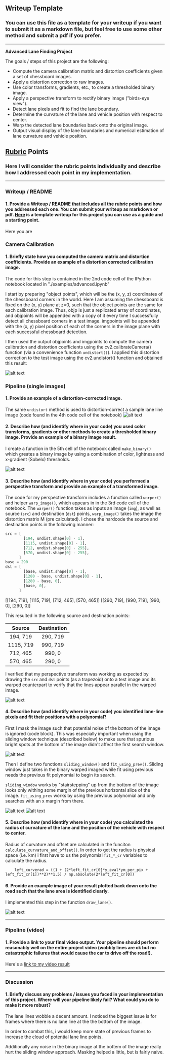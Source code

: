## Writeup Template

### You can use this file as a template for your writeup if you want to submit it as a markdown file, but feel free to use some other method and submit a pdf if you prefer.

---

**Advanced Lane Finding Project**

The goals / steps of this project are the following:

* Compute the camera calibration matrix and distortion coefficients given a set of chessboard images.
* Apply a distortion correction to raw images.
* Use color transforms, gradients, etc., to create a thresholded binary image.
* Apply a perspective transform to rectify binary image ("birds-eye view").
* Detect lane pixels and fit to find the lane boundary.
* Determine the curvature of the lane and vehicle position with respect to center.
* Warp the detected lane boundaries back onto the original image.
* Output visual display of the lane boundaries and numerical estimation of lane curvature and vehicle position.

[//]: # (Image References)

[image1]: ./output_images/undistort_camera_calib.png "Undistorted Camera Corners"
[image2]: ./output_images/undistort_lane_example.png "Undistorted Lane Example"
[image2]: ./output_images/binary_image_example.png "Binary Lane Image"
[image3]: ./output_images/binary_combo_example.png "Binary Example"
[image4]: ./output_images/perspective_transform.png "Perspective Example"
[image5]: ./output_images/mask_example.png "Mask Example"
[image6]: ./output_images/sliding_widnow.png "Sliding Window"
[image7]: ./output_images/previous_fit.png "Previous Fit"
[image8]: ./output_images/draw_lanes.png "Draw Lanes"
[video1]: ./output_images/output_video.mp4 "Video"

## [Rubric](https://review.udacity.com/#!/rubrics/571/view) Points

### Here I will consider the rubric points individually and describe how I addressed each point in my implementation.  

---

### Writeup / README

#### 1. Provide a Writeup / README that includes all the rubric points and how you addressed each one.  You can submit your writeup as markdown or pdf.  [Here](https://github.com/udacity/CarND-Advanced-Lane-Lines/blob/master/writeup_template.md) is a template writeup for this project you can use as a guide and a starting point.  

Here you are

### Camera Calibration

#### 1. Briefly state how you computed the camera matrix and distortion coefficients. Provide an example of a distortion corrected calibration image.

The code for this step is contained in the 2nd code cell of the IPython notebook located in "./examples/advanced.ipynb" 

I start by preparing "object points", which will be the (x, y, z) coordinates of the chessboard corners in the world. Here I am assuming the chessboard is fixed on the (x, y) plane at z=0, such that the object points are the same for each calibration image. Thus, objp is just a replicated array of coordinates, and objpoints will be appended with a copy of it every time I successfully detect all chessboard corners in a test image. imgpoints will be appended with the (x, y) pixel position of each of the corners in the image plane with each successful chessboard detection.

I then used the output objpoints and imgpoints to compute the camera calibration and distortion coefficients using the cv2.calibrateCamera() function (via a convenience function `undistort()`). I applied this distortion correction to the test image using the cv2.undistort() function and obtained this result:


![alt text][image1]

### Pipeline (single images)

#### 1. Provide an example of a distortion-corrected image.

The same `undistort` method is used to distortion-correct a sample lane line image (code found in the 4th code cell of the notebook)
![alt text][image2]

#### 2. Describe how (and identify where in your code) you used color transforms, gradients or other methods to create a thresholded binary image.  Provide an example of a binary image result.

I create a function in the 5th cell of the notebook called `make_binary()` which greates a binary image by using a combination of color, lightness and x-gradient (Sobelx) thresholds.

![alt text][image3]

#### 3. Describe how (and identify where in your code) you performed a perspective transform and provide an example of a transformed image.

The code for my perspective transform includes a function called `warper()` and helper `warp_image()`, which appears in in the 3rd code cell of the notebook.  The `warper()` function takes as inputs an image (`img`), as well as source (`src`) and destination (`dst`) points, `warp_image()` takes the image the distortion matrix M (pre calculated).  I chose the hardcode the source and destination points in the following manner:

```python
src = [
        [194, undist.shape[0] - 1], 
        [1115, undist.shape[0] - 1], 
        [712, undist.shape[0] - 255],
        [570, undist.shape[0] - 255], 
      ]
base = 290
dst = [
        [base, undist.shape[0] - 1], 
        [1280 - base, undist.shape[0] - 1], 
        [1280 - base, 0],
        [base, 0], 
      ]
```

[[194, 719], [1115, 719], [712, 465], [570, 465]]
[[290, 719], [990, 719], [990, 0], [290, 0]]


This resulted in the following source and destination points:

| Source        | Destination   | 
|:-------------:|:-------------:| 
| 194, 719      | 290, 719        | 
| 1115, 719      | 990, 719      |
| 712, 465     | 990, 0      |
| 570, 465      | 290, 0        |

I verified that my perspective transform was working as expected by drawing the `src` and `dst` points (as a trapezoid) onto a test image and its warped counterpart to verify that the lines appear parallel in the warped image.

![alt text][image4]

#### 4. Describe how (and identify where in your code) you identified lane-line pixels and fit their positions with a polynomial?

First I mask the image such that potential noise of the bottom of the image is ignored (code block). This was especially important when using the sliding window technique (described below) to make sure that spurious bright spots at the bottom of the image didn't affect the first search window.

![alt text][image5]

Then I define two functions `sliding_window()` and `fit_using_prev()`. Sliding window just takes in the binary warped imaged while fit using previous needs the previous fit polynomial to begin its search.

`sliding_window` works by "stairstepping" up from the bottom of the image looks only withing some margin of the previous horizontal slice of the image. `fit_using_prev` works by using the previous polynomial and only searches with an x margin from there.

![alt text][image6]
![alt text][image7]


#### 5. Describe how (and identify where in your code) you calculated the radius of curvature of the lane and the position of the vehicle with respect to center.

Radius of curvature and offset are calculated in the funciton `calculate_curvature_and_offset()`. In order to get the radius is physical space (i.e. km) i first have to us the polynomial `fit_*_cr` variables to calculate the radius.

```
    left_curverad = ((1 + (2*left_fit_cr[0]*y_eval*ym_per_pix + left_fit_cr[1])**2)**1.5) / np.absolute(2*left_fit_cr[0])
```

#### 6. Provide an example image of your result plotted back down onto the road such that the lane area is identified clearly.

I implemented this step in the function `draw_lane()`.

![alt text][image8]

---

### Pipeline (video)

#### 1. Provide a link to your final video output.  Your pipeline should perform reasonably well on the entire project video (wobbly lines are ok but no catastrophic failures that would cause the car to drive off the road!).

Here's a [link to my video result](./output_images/output_video.mp4)

---

### Discussion

#### 1. Briefly discuss any problems / issues you faced in your implementation of this project.  Where will your pipeline likely fail?  What could you do to make it more robust?

The lane lines wobble a decent amount. I noticed the biggest issue is for frames where there is no lane line at the the bottom of the image. 

In order to combat this, i would keep more state of previous frames to increase the cloud of potential lane line points.

Additionally any noise in the binary image at the bottem of the image really hurt the sliding window approach. Masking helped a little, but is fairly naive.